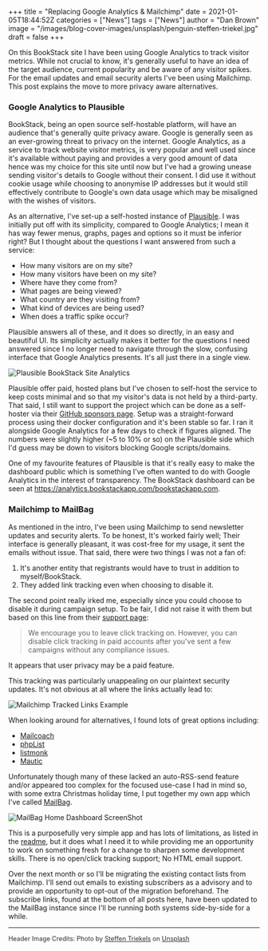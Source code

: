 +++
title = "Replacing Google Analytics & Mailchimp"
date = 2021-01-05T18:44:52Z
categories = ["News"]
tags = ["News"]
author = "Dan Brown"
image = "/images/blog-cover-images/unsplash/penguin-steffen-triekel.jpg"
draft = false
+++

On this BookStack site I have been using Google Analytics to track visitor metrics.
While not crucial to know, it's generally useful to have an idea of the target audience, current popularity and
be aware of any visitor spikes. For the email updates and email security alerts I've been
using Mailchimp. This post explains the move to more privacy aware alternatives.


### Google Analytics to Plausible

BookStack, being an open source self-hostable platform, will have an audience that's generally quite privacy aware.
Google is generally seen as an ever-growing threat to privacy on the internet. 
Google Analytics, as a service to track website visitor metrics, is very popular and well used since it's available
without paying and provides a very good amount of data hence was my choice for this site until now but I've 
had a growing unease sending visitor's details to Google without their consent. I did use it without cookie
usage while choosing to anonymise IP addresses but it would still effectively contribute to Google's 
own data usage which may be misaligned with the wishes of visitors.

As an alternative, I've set-up a self-hosted instance of [Plausible](https://plausible.io/). 
I was initially put off with its simplicity, compared to Google Analytics; I mean it has way fewer menus, graphs,
pages and options so it must be inferior right? But I thought about the questions I want answered from such a service:

* How many visitors are on my site?
* How many visitors have been on my site?
* Where have they come from?
* What pages are being viewed?
* What country are they visiting from?
* What kind of devices are being used?
* When does a traffic spike occur?

Plausible answers all of these, and it does so directly, in an easy and beautiful UI.
Its simplicity actually makes it better for the questions I need answered since I no longer
need to navigate through the slow, confusing interface that Google Analytics presents.
It's all just there in a single view.

![Plausible BookStack Site Analytics](/images/2021/01/plausible_bookstack_site_analytics.png)

Plausible offer paid, hosted plans but I've chosen to self-host the service to keep costs minimal and so that my visitor's data
is not held by a third-party. That said, I still want to support the project which can be done as a self-hoster via 
their [GitHub sponsors page](https://github.com/sponsors/plausible). Setup was a straight-forward process using their docker
configuration and it's been stable so far. I ran it alongside Google Analytics for a few days to check if figures aligned. 
The numbers were slightly higher (~5 to 10% or so) on the Plausible side which I'd guess may be down to visitors blocking
Google scripts/domains.

One of my favourite features of Plausible is that it's really easy to make the dashboard public which is something
I've often wanted to do with Google Analytics in the interest of transparency. The BookStack dashboard can be 
seen at https://analytics.bookstackapp.com/bookstackapp.com.

### Mailchimp to MailBag

As mentioned in the intro, I've been using Mailchimp to send newsletter updates and security alerts.
To be honest, It's worked fairly well; Their interface is generally pleasant, it was cost-free for my usage,
it sent the emails without issue. That said, there were two things I was not a fan of:

1. It's another entity that registrants would have to trust in addition to myself/BookStack.
2. They added link tracking even when choosing to disable it.

The second point really irked me, especially since you could choose to disable it during campaign setup.
To be fair, I did not raise it with them but based on this line from their [support page](https://mailchimp.com/help/troubleshooting-click-tracking/):

> We encourage you to leave click tracking on. However, you can disable click tracking in paid accounts after you've sent a few campaigns without any compliance issues.

It appears that user privacy may be a paid feature. 

This tracking was particularly unappealing on our plaintext security updates.
It's not obvious at all where the links actually lead to:

![Mailchimp Tracked Links Example](/images/2021/01/mailchimp_tracked_links.png)

When looking around for alternatives, I found lots of great options including:

- [Mailcoach](https://mailcoach.app/)
- [phpList](https://www.phplist.com/)
- [listmonk](https://listmonk.app/)
- [Mautic](https://www.mautic.org/)

Unfortunately though many of these lacked an auto-RSS-send feature and/or appeared too complex
for the focused use-case I had in mind so, with some extra Christmas holiday time, I put together
my own app which I've called [MailBag](https://github.com/ssddanbrown/mailbag).

![MailBag Home Dashboard ScreenShot](/images/2021/01/mailbag.png)

This is a purposefully very simple app and has lots of limitations, as listed in the [readme](https://github.com/ssddanbrown/mailbag#mailbag),
but it does what I need it to while providing me an opportunity to work on something
fresh for a change to sharpen some development skills.
There is no open/click tracking support; No HTML email support.

Over the next month or so I'll be migrating the existing contact lists from Mailchimp. I'll send out emails to existing
subscribers as a advisory and to provide an opportunity to opt-out of the migration beforehand. The subscribe links, found
at the bottom of all posts here, have been updated to the MailBag instance since I'll be running both systems side-by-side for a while.

----

<span style="font-size: 0.9em;opacity:0.9;">Header Image Credits: <span>Photo by <a href="https://unsplash.com/@okinapansa?utm_source=unsplash&amp;utm_medium=referral&amp;utm_content=creditCopyText">Steffen Triekels</a> on <a href="https://unsplash.com/t/animals?utm_source=unsplash&amp;utm_medium=referral&amp;utm_content=creditCopyText">Unsplash</a></span></span>
